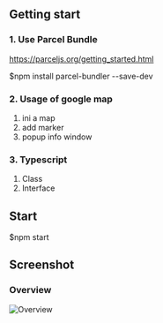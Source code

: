 ## Getting start

### 1. Use Parcel Bundle
https://parceljs.org/getting_started.html

$npm install parcel-bundler --save-dev

### 2. Usage of google map
1. ini a map
2. add marker
3. popup info window

### 3. Typescript
1. Class
2. Interface


## Start
$npm start

## Screenshot

### Overview

![Overview](/screenshots/overview.png "Overview")